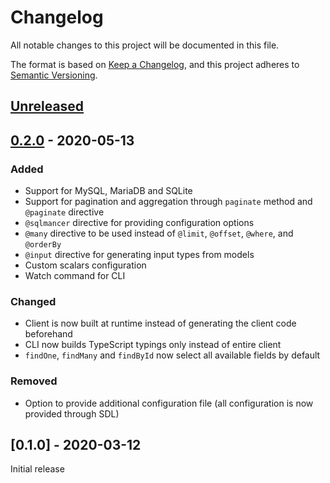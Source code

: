 # Changelog
All notable changes to this project will be documented in this file.

The format is based on [Keep a Changelog](https://keepachangelog.com/en/1.0.0/),
and this project adheres to [Semantic Versioning](https://semver.org/spec/v2.0.0.html).

## [Unreleased](https://github.com/danielrearden/sqlmancer/compare/v0.2.0...HEAD)

## [0.2.0](https://github.com/danielrearden/sqlmancer/compare/v0.1.0...v0.2.0) - 2020-05-13

### Added
- Support for MySQL, MariaDB and SQLite
- Support for pagination and aggregation through `paginate` method and `@paginate` directive
- `@sqlmancer` directive for providing configuration options
- `@many` directive to be used instead of `@limit`, `@offset`, `@where`, and `@orderBy`
- `@input` directive for generating input types from models
- Custom scalars configuration
- Watch command for CLI


### Changed
- Client is now built at runtime instead of generating the client code beforehand
- CLI now builds TypeScript typings only instead of entire client
- `findOne`, `findMany` and `findById` now select all available fields by default

### Removed
- Option to provide additional configuration file (all configuration is now provided through SDL)

## [0.1.0] - 2020-03-12
Initial release
